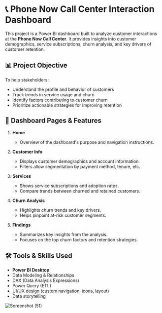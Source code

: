 # 📞 Phone Now Call Center Interaction Dashboard

This project is a Power BI dashboard built to analyze customer interactions at the **Phone Now Call Center**. It provides insights into customer demographics, service subscriptions, churn analysis, and key drivers of customer retention.

## 📊 Project Objective
To help stakeholders:
- Understand the profile and behavior of customers
- Track trends in service usage and churn
- Identify factors contributing to customer churn
- Prioritize actionable strategies for improving retention

## 🧩 Dashboard Pages & Features

1. **Home**  
   - Overview of the dashboard's purpose and navigation instructions.

2. **Customer Info**  
   - Displays customer demographics and account information.
   - Filters allow segmentation by payment method, tenure, etc.

3. **Services**  
   - Shows service subscriptions and adoption rates.
   - Compare trends between churned and retained customers.

4. **Churn Analysis**  
   - Highlights churn trends and key drivers.
   - Helps pinpoint at-risk customer segments.

5. **Findings**  
   - Summarizes key insights from the analysis.
   - Focuses on the top churn factors and retention strategies.

## 🛠️ Tools & Skills Used
- **Power BI Desktop**
- Data Modeling & Relationships
- DAX (Data Analysis Expressions)
- Power Query (ETL)
- UI/UX design (custom navigation, icons, layout)
- Data storytelling

![Screenshot (51)](https://github.com/user-attachments/assets/a1631ba5-7291-4d59-8d95-3c680d322427)



